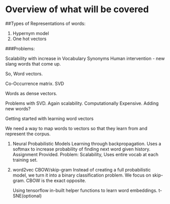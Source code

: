 # Overview of what will be covered

##Types of Representations of words:

1. Hypernym model
2. One hot vectors

###Problems:

Scalability with increase in Vocabulary
Synonyms
Human intervention - new slang words that come up.


So, Word vectors.

Co-Occurrence matrix.
SVD

Words as dense vectors.

Problems with SVD.
Again scalability. Computationally Expensive.
Adding new words?

Getting started with learning word vectors

We need a way to map words to vectors so that they learn from and represent the corpus.

1. Neural Probabilistic Models
    Learning through backpropagation.
    Uses a softmax to increase probability of finding next word given history.
    Assignment Provided.
    Problem: Scalability, Uses entire vocab at each training set.

2. word2vec
    CBOW/skip-gram
    Instead of creating a full probabilistic model, we turn it into a binary classification problem.
    We focus on skip-gram. CBOW is the exact opposite.

    Using tensorflow in-built helper functions to learn word embeddings.
    t-SNE(optional)
